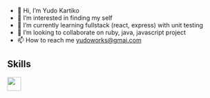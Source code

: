 - 👋 Hi, I’m Yudo Kartiko
- 👀 I’m interested in finding my self
- 🌱 I’m currently learning fullstack (react, express) with unit testing
- 💞️ I’m looking to collaborate on ruby, java, javascript project
- 📫 How to reach me yudoworks@gmai.com

<h2> Skills </h2>
<a href= https://github.com/YudoWorks?tab=repositories&q=java&type=&language=&sort= > <img width ='32px' src ='https://raw.githubusercontent.com/YudoWorks/YudoWorks/main/images/java-logo-vector.jpg'> </a>

